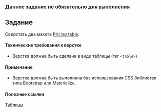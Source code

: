 ### Данное задание не обязательно для выполнения

## Задание

Сверстать два макета [Pricing table](https://www.figma.com/file/eIsl45E8coX6WsWbKb5DtM/Pricing-Table?node-id=0%3A1).

#### Технические требования к верстке

- Верстка должна быть сделана в виде таблицы (тег `<table>`)

#### Примечание
- Верстка должна быть выполнена без использования CSS библиотек типа Bootstrap или Materialize.

#### Полезные ссылки

[Таблицы](https://dan-it.gitlab.io/fe-book/programming_essentials/html_css/lesson10_tables_html5_css3/tables.html)
